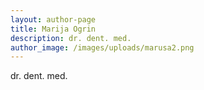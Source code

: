```yaml
---
layout: author-page
title: Marija Ogrin
description: dr. dent. med.
author_image: /images/uploads/marusa2.png
---
```

dr. dent. med.
